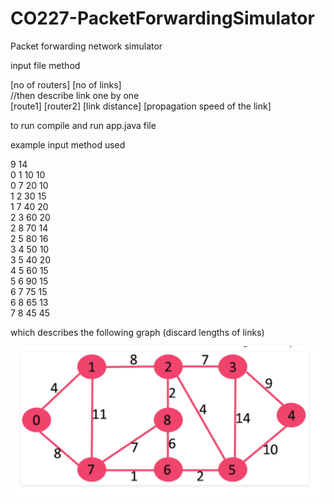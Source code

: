 # CO227-PacketForwardingSimulator
Packet forwarding network simulator

input file method

[no of routers] [no of links]  
//then describe link one by one  
[route1] [router2] [link distance] [propagation speed of the link]  

to run
compile and run app.java file

example input method used 

9 14  
0 1 10 10  
0 7 20 10  
1 2 30 15  
1 7 40 20  
2 3 60 20  
2 8 70 14  
2 5 80 16  
3 4 50 10  
3 5 40 20  
4 5 60 15  
5 6 90 15  
6 7 75 15  
6 8 65 13  
7 8 45 45  

which describes the following graph (discard lengths of links)

![Alt text](/simulators/src/main/java/com/co227/project/packetForwadingSimulator/simulators/graph.PNG?raw=true "exampleGraph")
